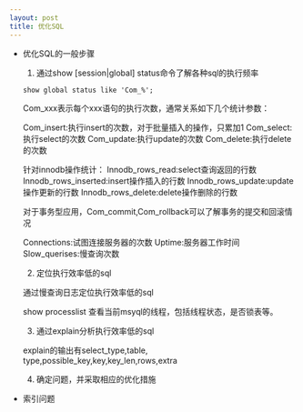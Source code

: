 ```yaml
---
layout: post
title: 优化SQL
---
```


- 优化SQL的一般步骤

	1. 通过show [session|global] status命令了解各种sql的执行频率

	`show global status like 'Com_%';`
	
	Com_xxx表示每个xxx语句的执行次数，通常关系如下几个统计参数：
	
	Com_insert:执行insert的次数，对于批量插入的操作，只累加1
	Com_select:执行select的次数
	Com_update:执行update的次数
	Com_delete:执行delete的次数
	
	针对innodb操作统计：
	Innodb_rows_read:select查询返回的行数
	Innodb_rows_inserted:insert操作插入的行数
	Innodb_rows_update:update操作更新的行数
	Innodb_rows_delete:delete操作删除的行数
	
	对于事务型应用，Com_commit,Com_rollback可以了解事务的提交和回滚情况
	
	Connections:试图连接服务器的次数
	Uptime:服务器工作时间
	Slow_querises:慢查询次数
	
	2. 定位执行效率低的sql

 	通过慢查询日志定位执行效率低的sql

	show processlist 查看当前msyql的线程，包括线程状态，是否锁表等。

	3. 通过explain分析执行效率低的sql
	
	explain的输出有select_type,table, type,possible_key,key,key_len,rows,extra

	4. 确定问题，并采取相应的优化措施

- 索引问题

	
	



